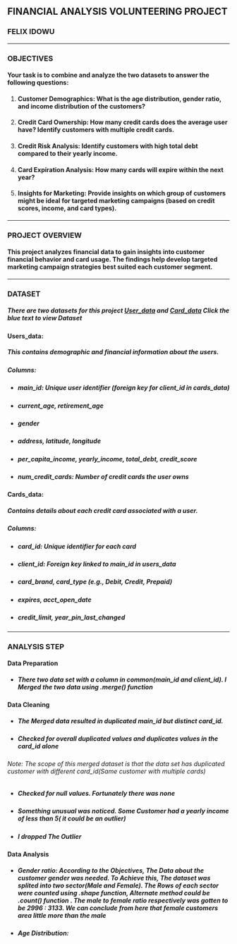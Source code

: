 ## FINANCIAL ANALYSIS VOLUNTEERING PROJECT
### FELIX IDOWU
---
### OBJECTIVES
#### Your task is to combine and analyze the two datasets to answer the following questions:
1. #### Customer Demographics: What is the age distribution, gender ratio, and income distribution of the customers?
2. #### Credit Card Ownership: How many credit cards does the average user have? Identify customers with multiple credit cards.
3. #### Credit Risk Analysis: Identify customers with high total debt compared to their yearly income.
4. #### Card Expiration Analysis: How many cards will expire within the next year?
5. #### Insights for Marketing: Provide insights on which group of customers might be ideal for targeted marketing campaigns (based on credit scores, income, and card types).
---
### PROJECT OVERVIEW
#### This project analyzes financial data to gain insights into customer financial behavior and card usage. The findings help develop targeted marketing campaign strategies best suited each customer segment.
---
### DATASET
##### There are two datasets for this project [User_data](https://docs.google.com/spreadsheets/d/1baYcMQr-KCb9FwrY31mQC5ya8FblMHbY/edit?usp=sharing&ouid=102538990223331200198&rtpof=true&sd=true) and [Card_data](https://docs.google.com/spreadsheets/d/1azUzYFNynwX3KcyOT1sCXYD3BVz36eBd/edit?usp=sharing&ouid=102538990223331200198&rtpof=true&sd=true) Click the blue text to view Dataset
#### Users_data: 
##### This contains demographic and financial information about the users.
  ##### Columns:
* ##### main_id: Unique user identifier (foreign key for client_id in cards_data)
* ##### current_age, retirement_age
* ##### gender
* ##### address, latitude, longitude
* ##### per_capita_income, yearly_income, total_debt, credit_score
* ##### num_credit_cards: Number of credit cards the user owns

#### Cards_data:
##### Contains details about each credit card associated with a user.
##### Columns:
* ##### card_id: Unique identifier for each card
* ##### client_id: Foreign key linked to main_id in users_data
* ##### card_brand, card_type (e.g., Debit, Credit, Prepaid)
* ##### expires, acct_open_date
* ##### credit_limit, year_pin_last_changed
---
### ANALYSIS STEP
#### Data Preparation
* ##### There two data set with a column in common(main_id and client_id). I Merged the two data using .merge() function
#### Data Cleaning
* ##### The Merged data resulted in duplicated main_id but distinct card_id.
* ##### Checked for overall duplicated values and duplicates values in the card_id alone
###### Note: The scope of this merged dataset is that the data set has duplicated customer with different card_id(Same customer with multiple cards)
* ##### Checked for null values. Fortunately there was none
* ##### Something unusual was noticed. Some Customer had a yearly income of less than 5( it could be an outlier)
* ##### I dropped The Outlier
#### Data Analysis
* ##### Gender ratio: According to the Objectives, The Data about the customer gender was needed. To Achieve this, The dataset was splited  into two sector(Male and Female). The Rows of each sector were counted using .shape function, Alternate method could be .count() function . The male to female ratio respectively was gotten to be 2996 : 3133. We can conclude from here that female customers area little more than the male
* ##### Age Distribution:
